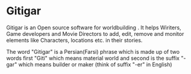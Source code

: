 # Gitigar
Gitigar is an Open source software for worldbuilding . It helps Wiriters, Game developers and Movie Directors to add, edit, remove and monitor elements like Characters, locations etc. in their stories.
<p>The word "Gitigar" is a Persian(Farsi) phrase which is made up of two words first "Giti" which means material world and second is the suffix "-gar" which means builder or maker (think of suffix "-er" in English)<p>
